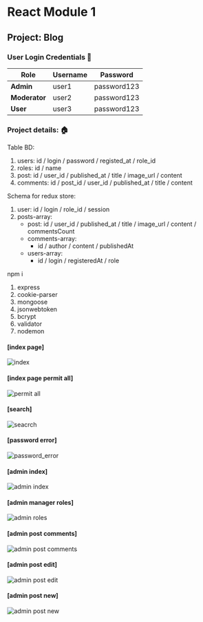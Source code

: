 # React Module 1

## Project: Blog

### User Login Credentials 🔐

| Role          | Username | Password    |
|---------------|----------|-------------|
| **Admin**     | user1    | password123 |
| **Moderator** | user2    | password123 |
| **User**      | user3    | password123 |

### Project details: 🏠

Table BD:
1. users: id / login / password / registed_at / role_id
2. roles: id / name
3. post: id / user_id / published_at / title / image_url / content
4. comments: id / post_id / user_id / published_at / title / content

Schema for redux store:

1. user: id / login / role_id / session
2. posts-array:
    - post: id / user_id / published_at / title / image_url / content / commentsCount
    - comments-array:
        - id / author / content / publishedAt
    - users-array:
        - id / login / registeredAt / role

npm i
1. express
2. cookie-parser
3. mongoose
4. jsonwebtoken
5. bcrypt
6. validator
7. nodemon

#### [index page]

![index](frontend/src/assets/img/page_index.jpg)

#### [index page permit all]

![permit all](frontend/src/assets/img/page_index_permit_all.jpg)

#### [search]

![seacrch](frontend/src/assets/img/page_search.jpg)

#### [password error]

![password_error](frontend/src/assets/img/page_password_error.jpg)

#### [admin index]

![admin index](frontend/src/assets/img/page_admin_index.jpg)

#### [admin manager roles]

![admin roles](frontend/src/assets/img/page_admin_manager_roles.jpg)

#### [admin post comments]

![admin post comments](frontend/src/assets/img/page_admin_post_comment.jpg)

#### [admin post edit]

![admin post edit](frontend/src/assets/img/page_admin_post_edit.jpg)

#### [admin post new]

![admin post new](frontend/src/assets/img/page_admin_post_new.jpg)
